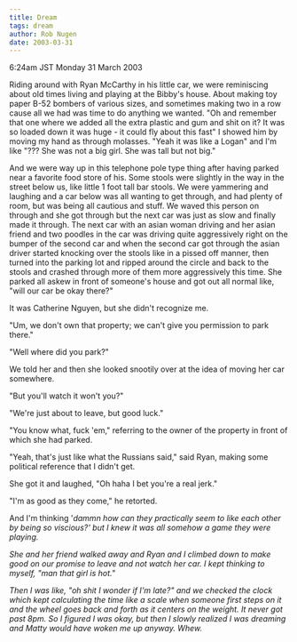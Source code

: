 ```yaml
---
title: Dream
tags: dream
author: Rob Nugen
date: 2003-03-31
---
```


<p class=date>6:24am JST Monday 31 March 2003</p>

<p class=dream>Riding around with Ryan McCarthy in his little car, we
were reminiscing about old times living and playing at the Bibby's
house.  About making toy paper B-52 bombers of various sizes, and
sometimes making two in a row cause all we had was time to do anything
we wanted.  "Oh and remember that one where we added all the extra
plastic and gum and shit on it?  It was so loaded down it was huge -
it could fly about this fast" I showed him by moving my hand as
through molasses.  "Yeah it was like a Logan" and I'm like "???  She
was not a big girl. She was tall but not big."</p>

<p class=dream>And we were way up in this telephone pole type thing
after having parked near a favorite food store of his.  Some stools
were slightly in the way in the street below us, like little 1 foot
tall bar stools.  We were yammering and laughing and a car below was
all wanting to get through, and had plenty of room, but was being all
cautious and stuff.  We waved this person on through and she got
through but the next car was just as slow and finally made it through.
The next car with an asian woman driving and her asian friend and two
poodles in the car was driving quite aggressively right on the bumper
of the second car and when the second car got through the asian driver
started knocking over the stools like in a pissed off manner, then
turned into the parking lot and ripped around the circle and back to
the stools and crashed through more of them more aggressively this
time.  She parked all askew in front of someone's house and got out
all normal like, "will our car be okay there?"</p>

<p class=dream>It was Catherine Nguyen, but she didn't recognize
me.</p>

<p class=dream>"Um, we don't own that property; we can't give you
permission to park there."</p>

<p class=dream>"Well where did you park?"</p>

<p class=dream>We told her and then she looked snootily over at the
idea of moving her car somewhere.</p>

<p class=dream>"But you'll watch it won't you?"</p>

<p class=dream>"We're just about to leave, but good luck."</p>

<p class=dream>"You know what, fuck 'em," referring to the owner of
the property in front of which she had parked.</p>

<p class=dream>"Yeah, that's just like what the Russians said," said
Ryan, making some political reference that I didn't get.</p>

<p class=dream>She got it and laughed, "Oh haha I bet you're a real
jerk."</p>

<p class=dream>"I'm as good as they come," he retorted.</p>

<p class=dream>And I'm thinking '<em>dammn how can they practically
seem to like each other by being so viscious?<em>' but I knew it was
all somehow a game they were playing.</p>

<p class=dream>She and her friend walked away and Ryan and I climbed
down to make good on our promise to leave and not watch her car.  I
kept thinking to myself, "man that girl is hot."</p>

<p class=dream>Then I was like, "oh shit I wonder if I'm late?" and we
checked the clock which kept calculating the time like a scale when
someone first steps on it and the wheel goes back and forth as it
centers on the weight.  It never got past 8pm.  So I figured I was
okay, but then I slowly realized I was dreaming and Matty would have
woken me up anyway.  Whew.</p>


